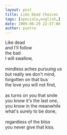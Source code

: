 ```yaml
---
layout: post
title: Like Dead Choices
tags: [speciale,english,]
date: 2009-06-29 22:57:00
author: pietro
---
```

Like dead<br/>and I'll follow<br/>the bad<br/>I will swallow,<br/><br/>mindless aches pursuing us<br/>but really we don't mind,<br/>forgotten on that bus<br/>the love you will not find,<br/><br/>as turns on you that smile<br/>you know it's the last one,<br/>you know in the meanwhile<br/>what's surely to be done,<br/><br/>regardless of the bliss<br/>you never give that kiss.
